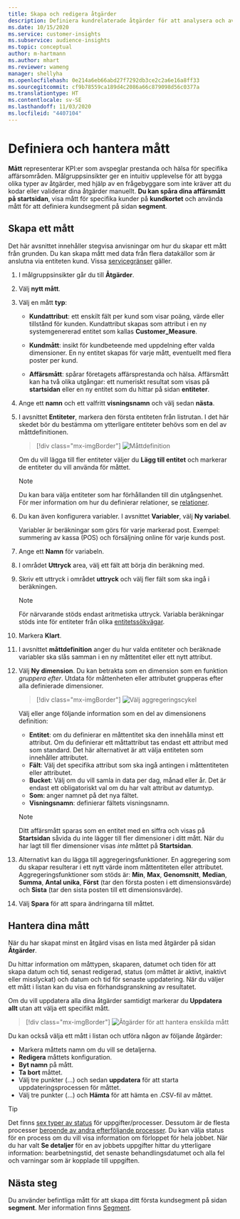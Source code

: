 ```yaml
---
title: Skapa och redigera åtgärder
description: Definiera kundrelaterade åtgärder för att analysera och avspegla resultat för vissa affärsområden.
ms.date: 10/15/2020
ms.service: customer-insights
ms.subservice: audience-insights
ms.topic: conceptual
author: m-hartmann
ms.author: mhart
ms.reviewer: wameng
manager: shellyha
ms.openlocfilehash: 0e214a6eb66abd27f7292db3ce2c2a6e16a8ff33
ms.sourcegitcommit: cf9b78559ca189d4c2086a66c879098d56c0377a
ms.translationtype: HT
ms.contentlocale: sv-SE
ms.lasthandoff: 11/03/2020
ms.locfileid: "4407104"
---
```

# <a name="define-and-manage-measures"></a>Definiera och hantera mått

**Mått** representerar KPI:er som avspeglar prestanda och hälsa för specifika affärsområden. Målgruppsinsikter ger en intuitiv upplevelse för att bygga olika typer av åtgärder, med hjälp av en frågebyggare som inte kräver att du kodar eller validerar dina åtgärder manuellt. **Du kan spåra dina affärsmått på startsidan**, visa mått för specifika kunder på **kundkortet** och använda mått för att definiera kundsegment på sidan **segment**.

## <a name="create-a-measure"></a>Skapa ett mått

Det här avsnittet innehåller stegvisa anvisningar om hur du skapar ett mått från grunden. Du kan skapa mått med data från flera datakällor som är anslutna via entiteten kund. Vissa [servicegränser](service-limits.md) gäller.

1. I målgruppsinsikter går du till **Åtgärder**.

2. Välj **nytt mått**.

3. Välj en mått **typ**:

   - **Kundattribut**: ett enskilt fält per kund som visar poäng, värde eller tillstånd för kunden. Kundattribut skapas som attribut i en ny systemgenererad entitet som kallas **Customer_Measure**.

   - **Kundmått**: insikt för kundbeteende med uppdelning efter valda dimensioner. En ny entitet skapas för varje mått, eventuellt med flera poster per kund.

   - **Affärsmått**: spårar företagets affärsprestanda och hälsa. Affärsmått kan ha två olika utgångar: ett numeriskt resultat som visas på **startsidan** eller en ny entitet som du hittar på sidan **entiteter**.

4. Ange ett **namn** och ett valfritt **visningsnamn** och välj sedan **nästa**.

5. I avsnittet **Entiteter**, markera den första entiteten från listrutan. I det här skedet bör du bestämma om ytterligare entiteter behövs som en del av måttdefinitionen.

   > [!div class="mx-imgBorder"]
   > ![Måttdefinition](media/measure-definition.png "Måttdefinition")

   Om du vill lägga till fler entiteter väljer du **Lägg till entitet** och markerar de entiteter du vill använda för måttet.

   > [!NOTE]
   > Du kan bara välja entiteter som har förhållanden till din utgångsenhet. För mer information om hur du definierar relationer, se [relationer](relationships.md).

6. Du kan även konfigurera variabler. I avsnittet **Variabler**, välj **Ny variabel**.

   Variabler är beräkningar som görs för varje markerad post. Exempel: summering av kassa (POS) och försäljning online för varje kunds post.

7. Ange ett **Namn** för variabeln.

8. I området **Uttryck** area, välj ett fält att börja din beräkning med.

9. Skriv ett uttryck i området **uttryck** och välj fler fält som ska ingå i beräkningen.

   > [!NOTE]
   > För närvarande stöds endast aritmetiska uttryck. Variabla beräkningar stöds inte för entiteter från olika [entitetssökvägar](relationships.md).

10. Markera **Klart**.

11. I avsnittet **måttdefinition** anger du hur valda entiteter och beräknade variabler ska slås samman i en ny måttentitet eller ett nytt attribut.

12. Välj **Ny dimension**. Du kan betrakta som en dimension som en funktion *gruppera efter*. Utdata för måttenheten eller attributet grupperas efter alla definierade dimensioner.

    > [!div class="mx-imgBorder"]
    > ![Välj aggregeringscykel](media/measures-businessreport-measure-definition2.png "Välj aggregeringscykel")

    Välj eller ange följande information som en del av dimensionens definition:

    - **Entitet**: om du definierar en måttentitet ska den innehålla minst ett attribut. Om du definierar ett måttattribut tas endast ett attribut med som standard. Det här alternativet är att välja entiteten som innehåller attributet.
    - **Fält**: Välj det specifika attribut som ska ingå antingen i måttentiteten eller attributet.
    - **Bucket**: Välj om du vill samla in data per dag, månad eller år. Det är endast ett obligatoriskt val om du har valt attribut av datumtyp.
    - **Som**: anger namnet på det nya fältet.
    - **Visningsnamn**: definierar fältets visningsnamn.

    > [!NOTE]
    > Ditt affärsmått sparas som en entitet med en siffra och visas på **Startsidan** såvida du inte lägger till fler dimensioner i ditt mått. När du har lagt till fler dimensioner visas *inte* måttet på **Startsidan**.

13. Alternativt kan du lägga till aggregeringsfunktioner. En aggregering som du skapar resulterar i ett nytt värde inom måttentiteten eller attributet. Aggregeringsfunktioner som stöds är: **Min**, **Max**, **Genomsnitt**, **Median**, **Summa**, **Antal unika**, **Först** (tar den första posten i ett dimensionsvärde) och **Sista** (tar den sista posten till ett dimensionsvärde).

14. Välj **Spara** för att spara ändringarna till måttet.

## <a name="manage-your-measures"></a>Hantera dina mått

När du har skapat minst en åtgärd visas en lista med åtgärder på sidan **Åtgärder**.

Du hittar information om måttypen, skaparen, datumet och tiden för att skapa datum och tid, senast redigerad, status (om måttet är aktivt, inaktivt eller misslyckat) och datum och tid för senaste uppdatering. När du väljer ett mått i listan kan du visa en förhandsgranskning av resultatet.

Om du vill uppdatera alla dina åtgärder samtidigt markerar du **Uppdatera allt** utan att välja ett specifikt mått.

> [!div class="mx-imgBorder"]
> ![Åtgärder för att hantera enskilda mått](media/measure-actions.png "Åtgärder för att hantera enskilda mått")

Du kan också välja ett mått i listan och utföra någon av följande åtgärder:

- Markera måttets namn om du vill se detaljerna.
- **Redigera** måttets konfiguration.
- **Byt namn** på mått.
- **Ta bort** måttet.
- Välj tre punkter (...) och sedan **uppdatera** för att starta uppdateringsprocessen för måttet.
- Välj tre punkter (...) och **Hämta** för att hämta en .CSV-fil av måttet.

> [!TIP]
> Det finns [sex typer av status](system.md#status-types) för uppgifter/processer. Dessutom är de flesta processer [beroende av andra efterföljande processer](system.md#refresh-policies). Du kan välja status för en process om du vill visa information om förloppet för hela jobbet. När du har valt **Se detaljer** för en av jobbets uppgifter hittar du ytterligare information: bearbetningstid, det senaste behandlingsdatumet och alla fel och varningar som är kopplade till uppgiften.

## <a name="next-step"></a>Nästa steg

Du använder befintliga mått för att skapa ditt första kundsegment på sidan **segment**. Mer information finns [Segment](segments.md).
